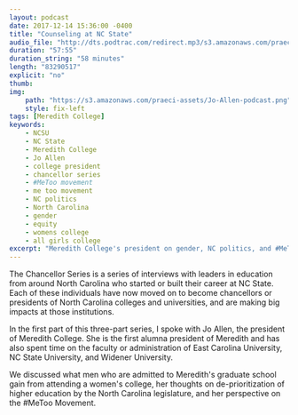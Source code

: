 ```yaml
---
layout: podcast
date: 2017-12-14 15:36:00 -0400
title: "Counseling at NC State"
audio_file: "http://dts.podtrac.com/redirect.mp3/s3.amazonaws.com/praeci-podcast/006%2C+President+of+Meredith+College.mp3"
duration: "57:55"
duration_string: "58 minutes"
length: "83290517"
explicit: "no"
thumb:
img:
    path: "https://s3.amazonaws.com/praeci-assets/Jo-Allen-podcast.png"
    style: fix-left
tags: [Meredith College]
keywords:
    - NCSU
    - NC State
    - Meredith College
    - Jo Allen
    - college president
    - chancellor series
    - #MeToo movement
    - me too movement
    - NC politics
    - North Carolina
    - gender
    - equity
    - womens college
    - all girls college
excerpt: "Meredith College's president on gender, NC politics, and #MeToo"
---
```

The Chancellor Series is a series of interviews with leaders in education from around North Carolina who started or built their career at NC State. Each of these individuals have now moved on to become chancellors or presidents of North Carolina colleges and universities, and are making big impacts at those institutions.

In the first part of this three-part series, I spoke with Jo Allen, the president of Meredith College. She is the first alumna president of Meredith and has also spent time on the faculty or administration of East Carolina University, NC State University, and Widener University.

We discussed what men who are admitted to Meredith's graduate school gain from attending a women's college, her thoughts on de-prioritization of higher education by the North Carolina legislature, and her perspective on the #MeToo Movement.